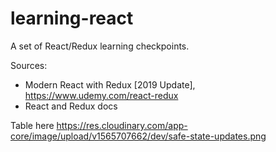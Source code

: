 # learning-react
A set of React/Redux learning checkpoints.

Sources: 
- Modern React with Redux [2019 Update], https://www.udemy.com/react-redux
- React and Redux docs

Table here
https://res.cloudinary.com/app-core/image/upload/v1565707662/dev/safe-state-updates.png